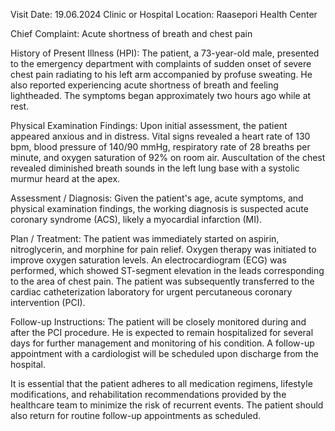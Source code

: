  Visit Date: 19.06.2024
Clinic or Hospital Location: Raasepori Health Center

Chief Complaint: Acute shortness of breath and chest pain

History of Present Illness (HPI): The patient, a 73-year-old male, presented to the emergency department with complaints of sudden onset of severe chest pain radiating to his left arm accompanied by profuse sweating. He also reported experiencing acute shortness of breath and feeling lightheaded. The symptoms began approximately two hours ago while at rest.

Physical Examination Findings: Upon initial assessment, the patient appeared anxious and in distress. Vital signs revealed a heart rate of 130 bpm, blood pressure of 140/90 mmHg, respiratory rate of 28 breaths per minute, and oxygen saturation of 92% on room air. Auscultation of the chest revealed diminished breath sounds in the left lung base with a systolic murmur heard at the apex.

Assessment / Diagnosis: Given the patient's age, acute symptoms, and physical examination findings, the working diagnosis is suspected acute coronary syndrome (ACS), likely a myocardial infarction (MI).

Plan / Treatment: The patient was immediately started on aspirin, nitroglycerin, and morphine for pain relief. Oxygen therapy was initiated to improve oxygen saturation levels. An electrocardiogram (ECG) was performed, which showed ST-segment elevation in the leads corresponding to the area of chest pain. The patient was subsequently transferred to the cardiac catheterization laboratory for urgent percutaneous coronary intervention (PCI).

Follow-up Instructions: The patient will be closely monitored during and after the PCI procedure. He is expected to remain hospitalized for several days for further management and monitoring of his condition. A follow-up appointment with a cardiologist will be scheduled upon discharge from the hospital.

It is essential that the patient adheres to all medication regimens, lifestyle modifications, and rehabilitation recommendations provided by the healthcare team to minimize the risk of recurrent events. The patient should also return for routine follow-up appointments as scheduled.